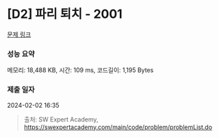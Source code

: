 # [D2] 파리 퇴치 - 2001 

[문제 링크](https://swexpertacademy.com/main/code/problem/problemDetail.do?contestProbId=AV5PzOCKAigDFAUq) 

### 성능 요약

메모리: 18,488 KB, 시간: 109 ms, 코드길이: 1,195 Bytes

### 제출 일자

2024-02-02 16:35



> 출처: SW Expert Academy, https://swexpertacademy.com/main/code/problem/problemList.do